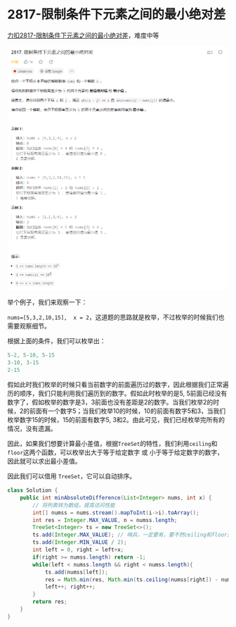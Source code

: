# 2817-限制条件下元素之间的最小绝对差

[力扣2817-限制条件下元素之间的最小绝对差](https://leetcode.cn/problems/minimum-absolute-difference-between-elements-with-constraint/description/)，难度中等

![image-20230818203409123](https://raw.githubusercontent.com/lqyspace/mypic/master/PicBed/202308182034214.png)

举个例子，我们来观察一下：

`nums=[5,3,2,10,15],  x = 2`，这道题的思路就是枚举，不过枚举的时候我们也需要观察细节。

根据上面的条件，我们可以枚举出：

```java
5-2, 5-10, 5-15
3-10, 3-15
2-15
```

假如此时我们枚举的时候只看当前数字的前面遍历过的数字，因此根据我们正常遍历的顺序，我们只能利用我们遍历到的数字。假如此时枚举的是5, 5前面已经没有数字了，假如枚举的数字是3，3前面也没有差距是2的数字。当我们枚举2的时候，2的前面有一个数字5；当我们枚举10的时候，10的前面有数字5和3，当我们枚举数字15的时候，15的前面有数字5, 3和2。由此可见，我们已经枚举完所有的情况，没有遗漏。

因此，如果我们想要计算最小差值，根据`TreeSet`的特性，我们利用`ceiling`和`floor`这两个函数，可以枚举出大于等于给定数字 或 小于等于给定数字的数字，因此就可以求出最小差值。

因此我们可以借用 `TreeSet`，它可以自动排序。

```java
class Solution {
    public int minAbsoluteDifference(List<Integer> nums, int x) {
		// 将列表转为数组，提高访问性能
        int[] numss = nums.stream().mapToInt(i->i).toArray();
        int res = Integer.MAX_VALUE, n = numss.length;
        TreeSet<Integer> ts = new TreeSet<>();
        ts.add(Integer.MAX_VALUE); // 哨兵，一定要有，要不然ceiling和floor这两个函数可能报错
        ts.add(Integer.MIN_VALUE / 2);
        int left = 0, right = left+x;
        if(right >= numss.length) return -1;
        while(left < numss.length && right < numss.length){
            ts.add(numss[left]);
            res = Math.min(res, Math.min(ts.ceiling(numss[right]) - numss[right], numss[right] - ts.floor(numss[right])));
            left++; right++;
        }
        return res;
    }
}
```

